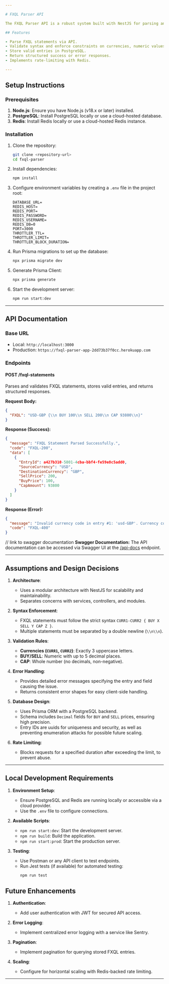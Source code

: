 ```yaml
---

# FXQL Parser API

The FXQL Parser API is a robust system built with NestJS for parsing and validating Foreign Exchange Query Language (FXQL) statements. It validates the syntax, stores valid entries in a PostgreSQL database using Prisma ORM, and provides appropriate responses for both valid and invalid FXQL statements.

## Features

- Parse FXQL statements via API.
- Validate syntax and enforce constraints on currencies, numeric values, and caps.
- Store valid entries in PostgreSQL.
- Return structured success or error responses.
- Implements rate-limiting with Redis.

---
```


## Setup Instructions

### Prerequisites

1. **Node.js**: Ensure you have Node.js (v18.x or later) installed.
2. **PostgreSQL**: Install PostgreSQL locally or use a cloud-hosted database.
3. **Redis**: Install Redis locally or use a cloud-hosted Redis instance.

### Installation

1. Clone the repository:

   ```bash
   git clone <repository-url>
   cd fxql-parser
   ```

2. Install dependencies:

   ```bash
   npm install
   ```

3. Configure environment variables by creating a `.env` file in the project root:

   ```env
   DATABASE_URL=
   REDIS_HOST=
   REDIS_PORT=
   REDIS_PASSWORD=
   REDIS_USERNAME=
   REDIS_DB=0
   PORT=3000
   THROTTLER_TTL=
   THROTTLER_LIMIT=
   THROTTLER_BLOCK_DURATION=
   ```

4. Run Prisma migrations to set up the database:

   ```bash
   npx prisma migrate dev
   ```

5. Generate Prisma Client:

   ```bash
   npx prisma generate
   ```

6. Start the development server:
   ```bash
   npm run start:dev
   ```

---

## API Documentation

### Base URL

- Local: `http://localhost:3000`
- Production: `https://fxql-parser-app-2dd73b37f0cc.herokuapp.com`

### Endpoints

#### **POST /fxql-statements**

Parses and validates FXQL statements, stores valid entries, and returns structured responses.

**Request Body:**

```json
{
  "FXQL": "USD-GBP {\\n BUY 100\\n SELL 200\\n CAP 93800\\n}"
}
```

**Response (Success):**

```json
{
  "message": "FXQL Statement Parsed Successfully.",
  "code": "FXQL-200",
  "data": [
    {
      "EntryId": a427b310-5801-4cba-bbf4-fe59e8c5add0,
      "SourceCurrency": "USD",
      "DestinationCurrency": "GBP",
      "SellPrice": 200,
      "BuyPrice": 100,
      "CapAmount": 93800
    }
  ]
}
```

**Response (Error):**

```json
{
  "message": "Invalid currency code in entry #1: 'usd-GBP'. Currency codes must be exactly 3 uppercase letters.",
  "code": "FXQL-400"
}
```

// link to swagger documentation
**Swagger Documentation:**
The API documentation can be accessed via Swagger UI at the [/api-docs](https://fxql-parser-app-2dd73b37f0cc.herokuapp.com/api=docs) endpoint.

---

## Assumptions and Design Decisions

1. **Architecture**:

   - Uses a modular architecture with NestJS for scalability and maintainability.
   - Separates concerns with services, controllers, and modules.

2. **Syntax Enforcement**:

   - FXQL statements must follow the strict syntax `CURR1-CURR2 { BUY X SELL Y CAP Z }`.
   - Multiple statements must be separated by a double newline (`\\n\\n`).

3. **Validation Rules**:

   - **Currencies (`CURR1`, `CURR2`)**: Exactly 3 uppercase letters.
   - **BUY/SELL**: Numeric with up to 5 decimal places.
   - **CAP**: Whole number (no decimals, non-negative).

4. **Error Handling**:

   - Provides detailed error messages specifying the entry and field causing the issue.
   - Returns consistent error shapes for easy client-side handling.

5. **Database Design**:

   - Uses Prisma ORM with a PostgreSQL backend.
   - Schema includes `Decimal` fields for `BUY` and `SELL` prices, ensuring high precision.
   - Entry IDs are uuids for uniqueness and security, as well as preventing enumeration attacks for possible future scaling.

6. **Rate Limiting**:
   - Blocks requests for a specified duration after exceeding the limit, to prevent abuse.

---

## Local Development Requirements

1. **Environment Setup**:

   - Ensure PostgreSQL and Redis are running locally or accessible via a cloud provider.
   - Use the `.env` file to configure connections.

2. **Available Scripts**:

   - `npm run start:dev`: Start the development server.
   - `npm run build`: Build the application.
   - `npm run start:prod`: Start the production server.

3. **Testing**:
   - Use Postman or any API client to test endpoints.
   - Run Jest tests (if available) for automated testing:
     ```bash
     npm run test
     ```

## Future Enhancements

1. **Authentication**:

   - Add user authentication with JWT for secured API access.

2. **Error Logging**:

   - Implement centralized error logging with a service like Sentry.

3. **Pagination**:

   - Implement pagination for querying stored FXQL entries.

4. **Scaling**:
   - Configure for horizontal scaling with Redis-backed rate limiting.

---
